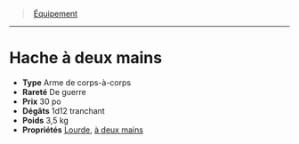 ﻿---
!Equipment
Type: Arme de corps-à-corps
Price: 30 po
Weight: 3,5 kg
Rarity: De guerre
Damages: 1d12 tranchant
Properties: '[Lourde](hd_weapons_lourde.md), [à deux mains](hd_weapons_a_deux_mains.md)'
Id: equipment_hd.md#hache-à-deux-mains
ParentLink: equipment_hd.md#Équipement
Name: Hache à deux mains
ParentName: Équipement
NameLevel: 1
Attributes: {}
---
> [Équipement](hd_equipment.md)

---

# Hache à deux mains

- **Type** Arme de corps-à-corps
- **Rareté** De guerre
- **Prix** 30 po
- **Dégâts** 1d12 tranchant
- **Poids** 3,5 kg
- **Propriétés** [Lourde](hd_weapons_lourde.md), [à deux mains](hd_weapons_a_deux_mains.md)

